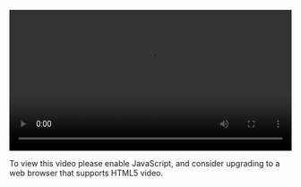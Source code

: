 <video controls="" style="width: 100%; display: block;"><source src="http://o86bpj665.bkt.clouddn.com/bianguaishou/1-3-css.mp4" type="video/mp4"><p>To view this video please enable JavaScript, and consider upgrading to a web browser that supports HTML5 video.</p></video>
